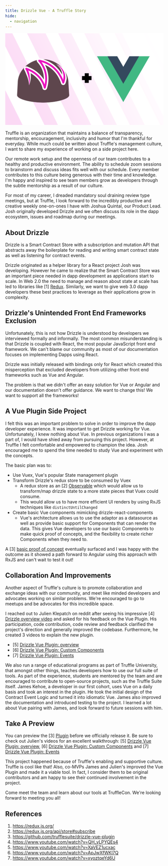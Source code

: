 ```yaml
---
title: Drizzle Vue - A Truffle Story
hide:
  - navigation
---
```


![Drizzle + Vue = <3](/img/blog/drizzle-vue-a-truffle-story/title-image.png)

Truffle is an organization that maintains a balance of transparency, mentorship, encouragement, inclusivity and humor that I'm thankful for everyday. While much could be written about Truffle's management culture, I want to share my experience of working on a side project here.

Our remote work setup and the openness of our team contributes to a healthy and productive environment. The ability to schedule zoom sessions to brainstorm and discuss ideas fits well with our schedule. Every member contributes to this culture being generous with their time and knowledge. I'm happy and inspired to see team members grow as developers through the subtle mentorship as a result of our culture.

For most of my career, I dreaded mandatory soul draining review type meetings, but at Truffle, I look forward to the incredibly productive and creative weekly one-on-ones I have with Joshua Quintal, our Product Lead. Josh originally developed Drizzle and we often discuss its role in the dapp ecosystem, issues and roadmap during our meetings.

## About Drizzle

Drizzle is a Smart Contract Store with a subscription and mutation API that abstracts away the boilerplate for reading and writing smart contract state as well as listening for contract events.

Drizzle originated as a helper library for a React project Josh was developing. However he came to realize that the Smart Contract Store was an important piece needed in dapp development as applications start to scale. In Web 2.0 the need to manage and reason about state at scale has led to libraries like [1] [Redux](https://redux.js.org/introduction/prior-art). Similarly, we want to give web 3.0 dapp developers these best practices to leverage as their applications grow in complexity.

## Drizzle's Unintended Front End Frameworks Exclusion

Unfortunately, this is not how Drizzle is understood by developers we interviewed formally and informally. The most common misunderstanding is that Drizzle is coupled with React, the most popular JavaScript front end framework. We can't blame our community as most of our documentation focuses on implementing Dapps using React.

Drizzle was initially released with bindings only for React which created this misperception that excluded developers from utilizing other front end frameworks such as Vue and Angular.

The problem is that we didn't offer an easy solution for Vue or Angular and our documentation doesn't offer guidance. We want to change this! We want to support all the frameworks!

## A Vue Plugin Side Project

I felt this was an important problem to solve in order to improve the dapp developer experience.  It was important to get Drizzle working for Vue. Unfortunately, I knew nothing about Vue. In previous organizations I was a part of, I would have shied away from pursuing this project. However, at Truffle I felt comfortable and empowered to champion the idea. Josh encouraged me to spend the time needed to study Vue and experiment with the concepts.

The basic plan was to:
- Use Vuex, Vue's popular State management plugin
- Transform Drizzle's redux store to be consumed by Vuex
  - A redux store as an [2] [Observable](https://redux.js.org/api/store#subscribe) which would allow us to transform/map drizzle state to a more state pieces that Vuex could consume.
  - This would allow us to have more efficient UI renders by using RxJS techniques like `distinctUntilChanged`
- Create basic Vue components mimicking drizzle-react-components
  - Vue's architecture allows us to use the adaptor as a datasource as well as provide basic support for Components that can render the data. This gives Vue developers to use our basic Components to make quick proof of concepts, and the flexibility to create richer Components when they need to.

A [3] [basic proof of concept](https://github.com/trufflesuite/drizzle-vue-plugin) eventually surfaced and I was happy with the outcome as it showed a path forward to Angular using this approach with RxJS and can't wait to test it out!

## Collaboration And Improvements

Another aspect of Truffle's culture is to promote collaboration and exchange ideas with our community, and meet like minded developers and advocates working on similar problems. We're encouraged to go to meetups and be advocates for this incredible space.

I reached out to Julien Klepatch on reddit after seeing his impressive [4] [Drizzle overview video](https://www.youtube.com/watch?v=QH_yLPYQEs4&feature=youtu.be) and asked for his feedback on the Vue Plugin. His participation, code contribution, code review and feedback clarified the project's direction and generally improved the codebase. Furthermore, he created 3 videos to explain the new plugin.
- [5] [Drizzle Vue Plugin: overview](https://www.youtube.com/watch?v=XaVEZ1ucxac)
- [6] [Drizzle Vue Plugin: Custom Components](https://www.youtube.com/watch?v=ApJwXfWKl7Q)
- [7] [Drizzle Vue Plugin: Events](https://www.youtube.com/watch?v=xyoztqeYd6U)

We also run a range of educational programs as part of Truffle University, that amongst other things, teaches developers how to use our full suite of tools. As part of the experience, students are mentored by the team and are encouraged to contribute to open-source projects, such as the Truffle Suite itself. James Kehoe, a developer in our first cohort, uses Vue on a daily basis and took an interest in the plugin. He took the initial design of the Contract Event Logic and turned it into idiomatic Vue. James also improved the documentation and introduced testing to the project. I learned a lot about Vue pairing with James, and look forward to future sessions with him.

## Take A Preview

You can preview the [3] [Plugin](https://github.com/trufflesuite/drizzle-vue-plugin) before we officially release it. Be sure to check out Julien's videos for an excellent walkthrough: [5] [Drizzle Vue Plugin: overview](https://www.youtube.com/watch?v=XaVEZ1ucxac), [6] [Drizzle Vue Plugin: Custom Components](https://www.youtube.com/watch?v=ApJwXfWKl7Q) and [7] [Drizzle Vue Plugin: Events](https://www.youtube.com/watch?v=xyoztqeYd6U)

This project happened because of Truffle's enabling and supportive culture. Truffle is cool like that!  Also, co-MVPs James and Julien's improved the Vue Plugin and made it a viable tool. In fact, I consider them to be original contributors and am happy to see their continued involvement in the project.

Come meet the team and learn about our tools at TruffleCon. We're looking forward to meeting you all!


## References
1. https://redux.js.org/
1. https://redux.js.org/api/store#subscribe
1. https://github.com/trufflesuite/drizzle-vue-plugin
1. https://www.youtube.com/watch?v=QH_yLPYQEs4
1. https://www.youtube.com/watch?v=XaVEZ1ucxac
1. https://www.youtube.com/watch?v=ApJwXfWKl7Q
1. https://www.youtube.com/watch?v=xyoztqeYd6U
